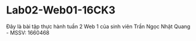 # Lab02-Web01-16CK3
Đây là bài tập thực hành tuần 2 Web 1 của sinh viên Trần Ngọc Nhật Quang - MSSV: 1660468
